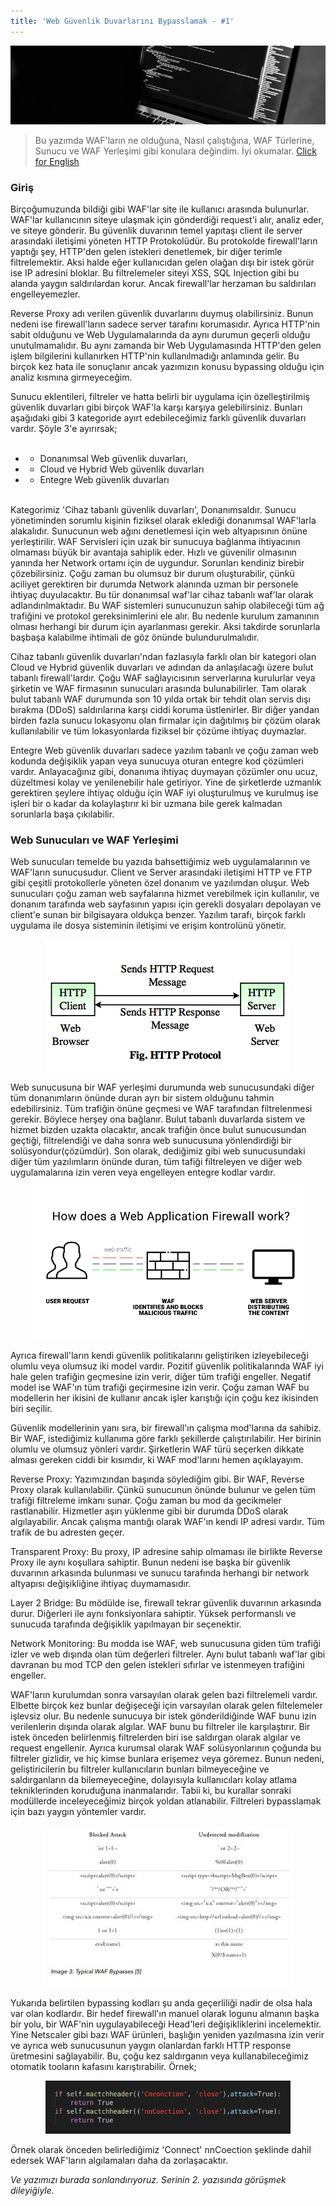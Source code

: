 ```yaml
---
title: 'Web Güvenlik Duvarlarını Bypasslamak - #1'
---
```


<img src="/images/webapplicationfirewallbypass-intro.png">


> Bu yazımda WAF'ların ne olduğuna, Nasıl çalıştığına, WAF Türlerine, Sunucu ve WAF Yerleşimi gibi konulara değindim. İyi okumalar. [Click for English](/web-application-firewall-bypass-intro)


### Giriş
Birçoğumuzunda bildiği gibi WAF'lar site ile kullanıcı arasında bulunurlar. WAF'lar kullanıcının siteye ulaşmak için gönderdiği request'i alır, analiz eder, ve siteye gönderir. Bu güvenlik duvarının temel yapıtaşı client ile server arasındaki iletişimi yöneten HTTP Protokolüdür. Bu protokolde firewall'ların yaptığı şey, HTTP'den gelen istekleri denetlemek, bir diğer terimle filtrelemektir. Aksi halde eğer kullanıcıdan gelen olağan dışı bir istek görür ise IP adresini bloklar. Bu filtrelemeler siteyi XSS, SQL Injection gibi bu alanda yaygın saldırılardan korur. Ancak firewall'lar herzaman bu saldırıları engelleyemezler.<br>

Reverse Proxy adı verilen güvenlik duvarlarını duymuş olabilirsiniz. Bunun nedeni ise firewall'ların sadece server tarafını korumasıdır. Ayrıca HTTP'nin sabit olduğunu ve Web Uygulamalarında da aynı durumun geçerli olduğu unutulmamalıdır. Bu aynı zamanda bir Web Uygulamasında HTTP'den gelen işlem bilgilerini kullanırken HTTP'nin kullanılmadığı anlamında gelir. Bu birçok kez hata ile sonuçlanır ancak yazımızın konusu bypassing olduğu için analiz kısmına girmeyeceğim.<br>

Sunucu eklentileri, filtreler ve hatta belirli bir uygulama için özelleştirilmiş güvenlik duvarları gibi birçok WAF'la karşı karşıya gelebilirsiniz. Bunları aşağıdaki gibi 3 kategoride ayırt edebileceğimiz farklı güvenlik duvarları vardır. Şöyle 3'e ayırırsak;<br><br>

* - Donanımsal Web güvenlik duvarları,
* - Cloud ve Hybrid Web güvenlik duvarları
* - Entegre Web güvenlik duvarları<br><br>

Kategorimiz 'Cihaz tabanlı güvenlik duvarları', Donanımsaldır. Sunucu yönetiminden sorumlu kişinin fiziksel olarak eklediği donanımsal WAF'larla alakalıdır. Sunucunun web ağını denetlemesi için web altyapısının önüne yerleştirilir. WAF Servisleri için uzak bir sunucuya bağlanma ihtiyacının olmaması büyük bir avantaja sahiplik eder. Hızlı ve güvenilir olmasının yanında her Network ortamı için de uygundur. Sorunları kendiniz birebir çözebilirsiniz. Çoğu zaman bu olumsuz bir durum oluşturabilir, çünkü aciliyet gerektiren bir durumda Network alanında uzman bir personele ihtiyaç duyulacaktır. Bu tür donanımsal waf'lar cihaz tabanlı waf'lar olarak adlandırılmaktadır. Bu WAF sistemleri sunucunuzun sahip olabileceği tüm ağ trafiğini ve protokol gereksinimlerini ele alır. Bu nedenle kurulum zamanının olması herhangi bir durum için ayarlanması gerekir. Aksi takdirde sorunlarla başbaşa kalabilme ihtimali de göz önünde bulundurulmalıdır.<br>

Cihaz tabanlı güvenlik duvarları'ndan fazlasıyla farklı olan bir kategori olan Cloud ve Hybrid güvenlik duvarları ve adından da anlaşılacağı üzere bulut tabanlı firewall'lardır. Çoğu WAF sağlayıcısının serverlarına kurulurlar veya şirketin ve WAF firmasının sunucuları arasında bulunabilirler. Tam olarak bulut tabanlı WAF durumunda son 10 yılda ortak bir tehdit olan servis dışı bırakma (DDoS) saldırılarına karşı ciddi koruma üstlenirler. Bir diğer yandan birden fazla sunucu lokasyonu olan firmalar için dağıtılmış bir çözüm olarak kullanılabilir ve tüm lokasyonlarda fiziksel bir çözüme ihtiyaç duymazlar.<br>

Entegre Web güvenlik duvarları sadece yazılım tabanlı ve çoğu zaman web kodunda değişiklik yapan veya sunucuya oturan entegre kod çözümleri vardır. Anlayacağınız gibi, donanıma ihtiyaç duymayan çözümler onu ucuz, düzeltmesi kolay ve yenilenebilir hale getiriyor. Yine de şirketlerde uzmanlık gerektiren şeylere ihtiyaç olduğu için WAF iyi oluşturulmuş ve kurulmuş ise işleri bir o kadar da kolaylaştırır ki bir uzmana bile gerek kalmadan sorunlarla başa çıkılabilir.<br>

### Web Sunucuları ve WAF Yerleşimi
Web sunucuları temelde bu yazıda bahsettiğimiz web uygulamalarının ve WAF'ların sunucusudur. Client ve Server arasındaki iletişimi HTTP ve FTP gibi çeşitli protokollerle yöneten özel donanım ve yazılımdan oluşur. Web sunucuları çoğu zaman web sayfalarına hizmet verebilmek için kullanılır, ve donanım tarafında web sayfasının yapısı için gerekli dosyaları depolayan ve client'e sunan bir bilgisayara oldukça benzer. Yazılım tarafı, birçok farklı uygulama ile dosya sisteminin iletişimi ve erişim kontrolünü yönetir.

<p align="center">
	<img src="/images/http-connection.png">
</p>

Web sunucusuna bir WAF yerleşimi durumunda web sunucusundaki diğer tüm donanımların önünde duran ayrı bir sistem olduğunu tahmin edebilirsiniz. Tüm trafiğin önüne geçmesi ve WAF tarafından filtrelenmesi gerekir. Böylece herşey ona bağlanır. Bulut tabanlı duvarlarda sistem ve hizmet bizden uzakta olacaktır, ancak trafiğin önce bulut sunucusundan geçtiği, filtrelendiği ve daha sonra web sunucusuna yönlendirdiği bir solüsyondur(çözümdür). Son olarak, dediğimiz gibi web sunucusundaki diğer tüm yazılımların önünde duran, tüm tafiği filtreleyen ve diğer web uygulamalarına izin veren veya engelleyen entegre kodlar vardır.

<p align="center">
	<img src="/images/firewall-work.png" height="245">
</p>

Ayrıca firewall'ların kendi güvenlik politikalarını geliştiriken izleyebileceği olumlu veya olumsuz iki model vardır. Pozitif güvenlik politikalarında WAF iyi hale gelen trafiğin geçmesine izin verir, diğer tüm trafiği engeller. Negatif model ise WAF'ın tüm trafiği geçirmesine izin verir. Çoğu zaman WAF bu modellerin her ikisini de kullanır ancak işler karıştığı için çoğu kez ikisinden biri seçilir.<br>

Güvenlik modellerinin yanı sıra, bir firewall'ın çalışma mod'larına da sahibiz. Bir WAF, istediğimiz kullanıma göre farklı şekillerde çalıştırılabilir. Her birinin olumlu ve olumsuz yönleri vardır. Şirketlerin WAF türü seçerken dikkate alması gereken ciddi bir kısımdır, ki WAF mod'larını hemen açıklayayım.<br>

Reverse Proxy: Yazımızından başında söylediğim gibi. Bir WAF, Reverse Proxy olarak kullanılabilir. Çünkü sunucunun önünde bulunur ve gelen tüm trafiği filtreleme imkanı sunar. Çoğu zaman bu mod da gecikmeler rastlanabilir. Hizmetler aşırı yüklenme gibi bir durumda DDoS olarak algılayabilir. Ancak çalışma mantığı olarak WAF'ın kendi IP adresi vardır. Tüm trafik de bu adresten geçer.<br>

Transparent Proxy: Bu proxy, IP adresine sahip olmaması ile birlikte Reverse Proxy ile aynı koşullara sahiptir. Bunun nedeni ise başka bir güvenlik duvarının arkasında bulunması ve sunucu tarafında herhangi bir network altyapısı değişikliğine ihtiyaç duymamasıdır.<br>

Layer 2 Bridge: Bu mödülde ise, firewall tekrar güvenlik duvarının arkasında durur. Diğerleri ile aynı fonksiyonlara sahiptir. Yüksek performanslı ve sunucuda tarafında değişiklik yapılmayan bir seçenektir.<br>

Network Monitoring: Bu modda ise WAF, web sunucusuna giden tüm trafiği izler ve web dışında olan tüm değerleri filtreler. Aynı bulut tabanlı waf'lar gibi davranan bu mod TCP den gelen istekleri sıfırlar ve istenmeyen trafiğini engeller.<br>

WAF'ların kurulumdan sonra varsayılan olarak gelen bazi filtrelemeli vardır. Elbette birçok kez bunlar değişeceği için varsayılan olarak gelen filtelemeler işlevsiz olur. Bu nedenle sunucuya bir istek gönderildiğinde WAF bunu izin verilenlerin dışında olarak algılar. WAF bunu bu filtreler ile karşılaştırır. Bir istek önceden belirlenmiş filtrelerden biri ise saldırgan olarak algılar ve request engellenir. Ayrıca kurumsal olarak WAF solüsyonlarının çoğunda bu filtreler gizlidir, ve hiç kimse bunlara erişemez veya göremez. Bunun nedeni, geliştiricilerin bu filtreler kullanıcıların bunları bilmeyeceğine ve saldırganların da bilemeyeceğine, dolayısıyla kullanıcıları kolay atlama tekniklerinden koruduğuna inanmalarıdır. Tabii ki, bu kurallar sonraki modüllerde inceleyeceğimiz birçok yoldan atlanabilir. Filtreleri bypasslamak için bazı yaygın yöntemler vardır.<br>

<p align="center">
	<img src="/images/bypassing-codes.jpeg">
</p>

Yukarıda belirtilen bypassing kodları şu anda geçerliliği nadir de olsa hala var olan kodlardır. Bir hedef firewall'ın manuel olarak logunu almanın başka bir yolu, bir WAF'nin uygulayabileceği Head'leri değişikliklerini incelemektir. Yine Netscaler gibi bazı WAF ürünleri, başlığın yeniden yazılmasına izin verir ve ayrıca web sunucusunun yaygın olanlardan farklı HTTP response üretmesini sağlayabilir. Bu, çoğu kez saldırganın veya kullanabileceğimiz otomatik tooların kafasını karıştırabilir. Örnek;<br>

<p align="center">
	<img src="/images/bypassing-codes-2.png"  height="85">
</p>

Örnek olarak önceden belirlediğimiz 'Connect' nnCoection şeklinde dahil edersek WAF'ların algılamaları daha da zorlaşacaktır.<br>

*Ve yazımızı burada sonlandırıyoruz. Serinin 2. yazısında görüşmek dileyiğiyle.*
